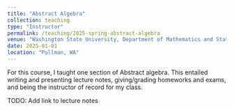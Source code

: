 ```yaml
---
title: "Abstract Algebra"
collection: teaching
type: "Instructor"
permalink: /teaching/2025-spring-abstract-algebra
venue: "Washington State University, Department of Mathematics and Statistics"
date: 2025-01-01
location: "Pullman, WA"
---
```


For this course, I taught one section of Abstract algebra. This entailed writing and presenting lecture notes, giving/grading homeworks and exams, and being the instructor of record for my class.

TODO: Add link to lecture notes
